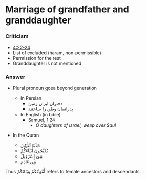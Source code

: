 # Marriage of grandfather and granddaughter

### Criticism

- [4:22-24](https://quran.com/4/22-24)
- List of excluded (haram, non-permissible)
- Permission for the rest
- Granddaughter is not mentioned

### Answer

- Plural pronoun goea beyond generation
  - In Persian
    - دختران ایران زمین
    - پدرانمان وطن را ساختند
  - In English (in bible)
    - [Samuel, 1:24](https://www.biblegateway.com/passage/?search=2+Samuel+1%3A24&version=NKJV)
      - *O daughters of Israel, weep over Saul*


- In the Quran
  - ءَابَآئِنَا ٱلْأَوَّلِينَ
  - يُذَبِّحُونَ أَبْنَآءَكُمْ
  - بَنِىٓ إِسْرَٰٓءِيلَ
  - بَنِىٓ ءَادَمَ


Thus أُمَّهَـٰتُكُمْ وَبَنَاتُكُمْ refers to female ancestors and descendants.
